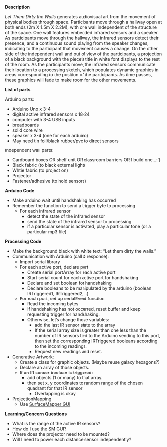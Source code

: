 **Description**

*Let Them Dirty the Walls* generates audiovisual art from the movement of physical bodies through space. Participants move through  a hallway open at both ends (2m X 1.5m X 2.2M), with one wall independent of the structure of the space. One wall features embedded infrared sensors and a speaker. As participants move through the hallway, the infrared sensors detect their presence, and a continuous sound playing from the speaker changes, indicating to the participant that movement causes a change. On the other side of the independent wall and out of view of the participants, a projection of a black background with the piece’s title in white font displays to the rest of the room. As the participants move, the infrared sensors communicate their location to a processing sketch, which populates dynamic graphics in areas corresponding to the position of the participants. As time passes, these graphics will fade to make room for the other movements.

**List of parts**

Arduino parts:
- Arduino Uno x 3-4
- digital active infrared sensors x 18-24
- computer with 3-4 USB inputs
- breadboards
- solid core wire
- speaker x 3-4 (one for each arduino)
- May need tin foil/black rubber/pvc to direct sensors

Independent wall parts:
- Cardboard boxes OR shelf unit OR classroom barriers OR I build one…:’(
- Black fabric (to black external light)
- Whtie fabric (to project on)
- Projector
- Fastener/adhesive (to hold sensors)
	
 **Arduino Code**
- Make arduino wait until handshaking has occurred
- Remember the function to send a trigger byte to processing
  - For each infrared sensor
    - detect the state of the infrared sensor
    - send the state of the infrared sensor to processing
    - if a particular sensor is activated,  play a particular tone (or a particular mp3 file)
    
**Processing Code**
- Make the background black with white text: “Let them dirty the walls.”
- Communication with Arduino (call & response):
  - Import serial library
  - For each active port, declare port
    - Create serial portArray for each active port
    - Start serial count for each active port for handshaking
    - Declare and set boolean for handshaking
    - Declare booleans to be manipulated by the arduino (boolean IRTriggered1, IRTriggered2,...)
  - For each port, set up serialEvent function 
    - Read the incoming bytes
    - If handshaking has not occurred, reset buffer and keep requesting trigger for handshaking.
    - Otherwise, let’s change those variables:
      - add the last IR sensor state to the array
      - If the serial array size is greater than one less than the number of IR sensors tied to the Arduino sending to this port, then set the corresponding IRTriggered booleans according to the incoming readings.
      - Request new readings and reset.
- Generative Artwork:
  - Create a class for graphic objects. (Maybe reuse galaxy hexagons?)
  - Declare an array of those objects.
  - If an IR sensor boolean is triggered:
    - add objects (1 or many) to that array.
    - then set x, y coordinates to random range of the chosen quadrant for that IR sensor
      - Overlapping is okay
- ProjectionMapping
  - Use [SurfaceMapper GUI](https://www.instructables.com/id/How-to-use-SurfaceMapperGUI-for-basic-projection-m/)

**Learning/Concern Questions**
- What is the range of the active IR sensors?
- How do I use the SM GUI?
- Where does the projector need to be mounted?
- Will I need to power each distance sensor independently?

